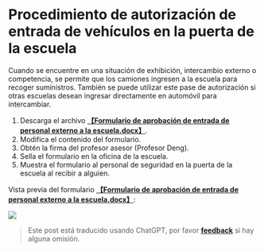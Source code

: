 # Procedimiento de autorización de entrada de vehículos en la puerta de la escuela

Cuando se encuentre en una situación de exhibición, intercambio externo o competencia, se permite que los camiones ingresen a la escuela para recoger suministros. También se puede utilizar este pase de autorización si otras escuelas desean ingresar directamente en automóvil para intercambiar.

1. Descarga el archivo [**【Formulario de aprobación de entrada de personal externo a la escuela.docx】**](https://github.com/linyuxuanlin/File-host/blob/main/docs/校外人员进校审批表.docx).
2. Modifica el contenido del formulario.
3. Obtén la firma del profesor asesor (Profesor Deng).
4. Sella el formulario en la oficina de la escuela.
5. Muestra el formulario al personal de seguridad en la puerta de la escuela al recibir a alguien.

Vista previa del formulario [**【Formulario de aprobación de entrada de personal externo a la escuela.docx】**](https://github.com/linyuxuanlin/File-host/blob/main/docs/校外人员进校审批表.docx):

![](https://img.wiki-power.com/d/wiki-media/img/20210504212412.png)

> Este post está traducido usando ChatGPT, por favor [**feedback**](https://github.com/linyuxuanlin/Wiki_MkDocs/issues/new) si hay alguna omisión.